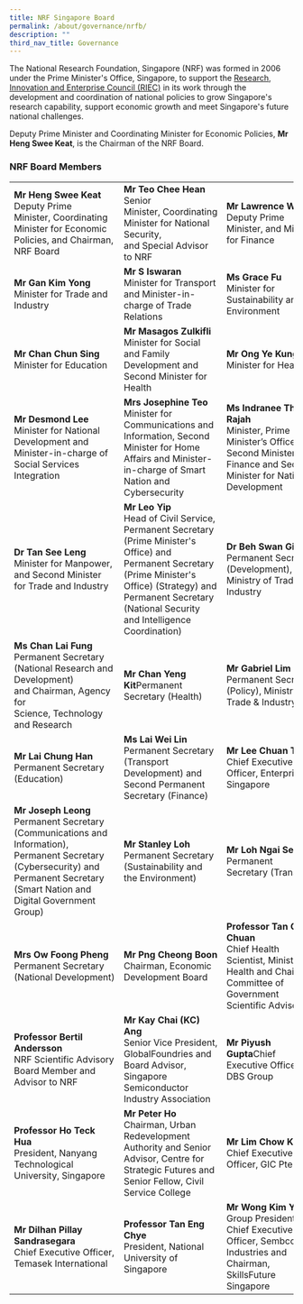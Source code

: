 ```yaml
---
title: NRF Singapore Board
permalink: /about/governance/nrfb/
description: ""
third_nav_title: Governance
---
```

The National Research Foundation, Singapore (NRF) was formed in 2006 under the Prime Minister's Office, Singapore, to support the [Research, Innovation and Enterprise Council (RIEC)](/about/governance/riec/) in its work through the development and coordination of national policies to grow Singapore's research capability, support economic growth and meet Singapore's future national challenges.

Deputy Prime Minister and Coordinating Minister for Economic Policies, **Mr Heng Swee Keat**, is the Chairman of the NRF Board.

### NRF Board Members ###



|  |  |  |
| -------- | -------- | -------- |
| **Mr Heng Swee Keat**<br>Deputy Prime Minister,&nbsp;Coordinating Minister for Economic Policies, and&nbsp;Chairman, NRF Board |**Mr Teo Chee Hean**<br>Senior Minister,&nbsp;Coordinating Minister&nbsp;for&nbsp;National Security, and&nbsp;Special&nbsp;Advisor to NRF | **Mr Lawrence Wong**<br>Deputy Prime Minister, and Minister for Finance
| **Mr Gan Kim Yong**<br>Minister for Trade and Industry | **Mr S Iswaran**<br>Minister for Transport and Minister-in-charge of Trade Relations |**Ms Grace Fu**<br>Minister for Sustainability and the Environment
| **Mr Chan Chun Sing**<br>Minister for Education | **Mr Masagos Zulkifli**<br>Minister for Social and Family Development and Second Minister for Health | **Mr Ong Ye Kung**<br>Minister for Health
| **Mr Desmond Lee**<br>Minister for National Development and Minister-in-charge of Social Services Integration | **Mrs Josephine Teo**<br>Minister for Communications and Information, Second Minister for Home Affairs and Minister-in-charge of Smart Nation and Cybersecurity | **Ms Indranee Thurai Rajah**<br>Minister, Prime Minister’s Office, Second Minister for Finance and Second Minister for National Development
|**Dr Tan See Leng**<br>Minister for Manpower, and Second Minister for Trade and Industry | **Mr Leo Yip**<br>Head of Civil Service, Permanent&nbsp;Secretary (Prime&nbsp;Minister's Office) and Permanent Secretary (Prime&nbsp;Minister's Office) (Strategy) and Permanent Secretary (National Security and Intelligence Coordination) | **Dr Beh Swan Gin**<br>Permanent Secretary (Development), Ministry of Trade &amp; Industry |
| **Ms Chan Lai Fung**<br>Permanent Secretary (National&nbsp;Research and Development) and&nbsp;Chairman,&nbsp;Agency for Science,&nbsp;Technology and Research | **Mr Chan Yeng Kit**Permanent Secretary&nbsp;(Health) | **Mr Gabriel Lim**<br>Permanent Secretary (Policy), Ministry of Trade &amp; Industry
| **Mr Lai Chung Han**<br>Permanent Secretary (Education) | **Ms Lai Wei Lin**<br>Permanent Secretary (Transport Development) and Second Permanent Secretary (Finance) | **Mr Lee Chuan Teck**<br>Chief Executive Officer, Enterprise Singapore
| **Mr Joseph Leong**<br>Permanent Secretary (Communications and Information), Permanent Secretary (Cybersecurity) and Permanent Secretary (Smart Nation and Digital Government Group) | **Mr Stanley Loh**<br>Permanent Secretary (Sustainability and the Environment) | **Mr Loh Ngai Seng**<br>Permanent Secretary&nbsp;(Transport)
| **Mrs Ow Foong Pheng**<br>Permanent Secretary (National&nbsp;Development) | **Mr Png Cheong Boon**<br>Chairman, Economic Development Board | **Professor Tan Chorh Chuan**<br>Chief Health Scientist, Ministry of Health and Chair, Committee of Government Scientific Advisors
| **Professor Bertil Andersson**<br>NRF Scientific Advisory Board Member and Advisor to NRF | **Mr&nbsp;Kay Chai (KC) Ang**<br>Senior Vice President, GlobalFoundries and Board Advisor, Singapore Semiconductor Industry Association | **Mr Piyush Gupta**Chief Executive Officer, DBS Group
| **Professor Ho Teck Hua**<br>President, Nanyang Technological University, Singapore | **Mr Peter Ho**<br>Chairman, Urban Redevelopment Authority and Senior Advisor, Centre for Strategic Futures and Senior Fellow, Civil Service College | **Mr Lim Chow Kiat**<br>Chief Executive Officer, GIC Pte Ltd 
| **Mr Dilhan Pillay Sandrasegara**<br>Chief Executive Officer, Temasek International | **Professor&nbsp;Tan Eng Chye**<br>President, National University of Singapore | **Mr Wong Kim Yin**<br>Group President and Chief Executive Officer, Sembcorp Industries and Chairman, SkillsFuture Singapore
